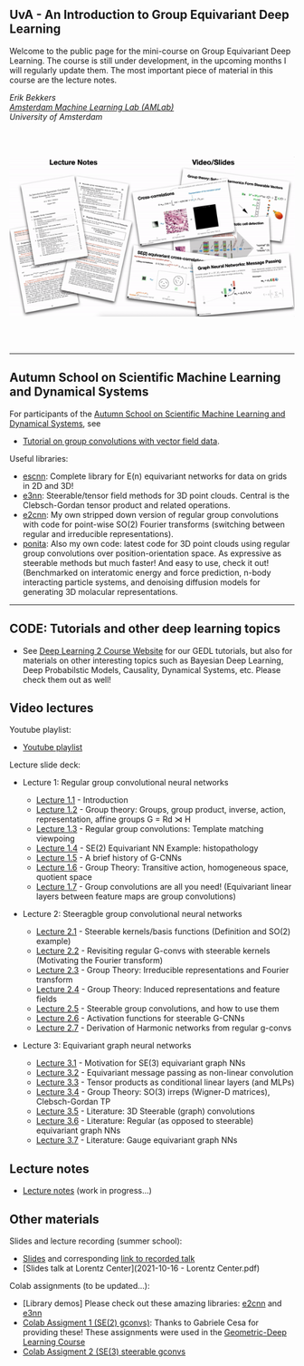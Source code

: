 

## UvA - An Introduction to Group Equivariant Deep Learning

Welcome to the public page for the mini-course on Group Equivariant Deep Learning. The course is still under development, in the upcoming months I will regularly update them. The most important piece of material in this course are the lecture notes. 

*Erik Bekkers* <br/>
*[Amsterdam Machine Learning Lab (AMLab)](http://amlab.science.uva.nl/)* <br/>
*University of Amsterdam*

<br/><br/>

![](/lnandslides.gif)

<br/><br/>

______________
## Autumn School on Scientific Machine Learning and Dynamical Systems
For participants of the [Autumn School on Scientific Machine Learning and Dynamical Systems](https://www.cwi.nl/nl/events/cwi-research-semester-programs/autumn-school-scientific-machine-learning-semester-programme/), see 
* [Tutorial on group convolutions with vector field data](https://colab.research.google.com/drive/1JrGVMd-QMsq-mYgqKmhgOrHCKJrXxn_j?usp=sharing).

Useful libraries:
* [escnn](https://github.com/QUVA-Lab/escnn): Complete library for E(n) equivariant networks for data on grids in 2D and 3D!
* [e3nn](https://e3nn.org/): Steerable/tensor field methods for 3D point clouds. Central is the Clebsch-Gordan tensor product and related operations.
* [e2cnn](https://github.com/ebekkers/se2cnn): My own stripped down version of regular group convolutions with code for point-wise SO(2) Fourier transforms (switching between regular and irreducible representations).
* [ponita](https://github.com/ebekkers/ponita): Also my own code: latest code for 3D point clouds using regular group convolutions over position-orientation space. As expressive as steerable methods but much faster! And easy to use, check it out! (Benchmarked on interatomic energy and force prediction, n-body interacting particle systems, and denoising diffusion models for generating 3D molacular representations.

______________

## CODE: Tutorials and other deep learning topics
* See [Deep Learning 2 Course Website](https://uvadl2c.github.io) for our GEDL tutorials, but also for materials on other interesting topics such as Bayesian Deep Learning, Deep Probabilstic Models, Causality, Dynamical Systems, etc. Please check them out as well!

## Video lectures
Youtube playlist:
* [Youtube playlist](https://youtube.com/playlist?list=PL8FnQMH2k7jzPrxqdYufoiYVHim8PyZWd)

Lecture slide deck:
* Lecture 1: Regular group convolutional neural networks
  * [Lecture 1.1](lectures_pdf/Lecture_1_1_Motivation.pdf) - Introduction
  * [Lecture 1.2](lectures_pdf/Lecture_1_2_GroupTheory.pdf) - Group theory: Groups, group product, inverse, action, representation, affine groups G = Rd ⋊ H
  * [Lecture 1.3](lectures_pdf/Lecture_1_3_RegularGroupConvolutions.pdf) - Regular group convolutions: Template matching viewpoing
  * [Lecture 1.4](lectures_pdf/Lecture_1_4_Example.pdf) - SE(2) Equivariant NN Example: histopathology
  * [Lecture 1.5](lectures_pdf/Lecture_1_5_History.pdf) - A brief history of G-CNNs
  * [Lecture 1.6](lectures_pdf/Lecture_1_6_GroupTheory.pdf) - Group Theory: Transitive action, homogeneous space, quotient space
  * [Lecture 1.7](lectures_pdf/Lecture_1_7_GConvsAreAllYouNeed.pdf) - Group convolutions are all you need! (Equivariant linear layers between feature maps are group convolutions)

* Lecture 2: Steeragble group convolutional neural networks
  * [Lecture 2.1](lectures_pdf/Lecture_2_1_SteerableBasis.pdf) - Steerable kernels/basis functions (Definition and SO(2) example)
  * [Lecture 2.2](lectures_pdf/Lecture_2_2_RegularGConvInSteerableBasis.pdf) - Revisiting regular G-convs with steerable kernels (Motivating the Fourier transform)
  * [Lecture 2.3](lectures_pdf/Lecture_2_3_GroupTheoryIrrepsFourier.pdf) - Group Theory: Irreducible representations and Fourier transform
  * [Lecture 2.4](lectures_pdf/Lecture_2_4_GroupTheoryFeatureFields.pdf) - Group Theory: Induced representations and feature fields
  * [Lecture 2.5](lectures_pdf/Lecture_2_5_SteerableGConvs.pdf) - Steerable group convolutions, and how to use them
  * [Lecture 2.6](lectures_pdf/Lecture_2_6_ActivationFunctions.pdf) - Activation functions for steerable G-CNNs
  * [Lecture 2.7](lectures_pdf/Lecture_2_7_HarmonicNetworks.pdf) - Derivation of Harmonic networks from regular g-convs

* Lecture 3: Equivariant graph neural networks
  * [Lecture 3.1](lectures_pdf/Lecture_3_1_Motivation.pdf) - Motivation for SE(3) equivariant graph NNs
  * [Lecture 3.2](lectures_pdf/Lecture_3_2_EquivariantMessagePassing.pdf) - Equivariant message passing as non-linear convolution
  * [Lecture 3.3](lectures_pdf/Lecture_3_3_ConditionalLinear.pdf) - Tensor products as conditional linear layers (and MLPs)
  * [Lecture 3.4](lectures_pdf/Lecture_3_4_GroupTheorySO3IrrepsClebschGordan.pdf) - Group Theory: SO(3) irreps (Wigner-D matrices), Clebsch-Gordan TP
  * [Lecture 3.5](lectures_pdf/Lecture_3_5_Literature3DSteerable.pdf) - Literature: 3D Steerable (graph) convolutions
  * [Lecture 3.6](lectures_pdf/Lecture_3_6_Literature3DRegular.pdf) - Literature: Regular (as opposed to steerable) equivariant graph NNs
  * [Lecture 3.7](lectures_pdf/Lecture_3_7_GaugeEquivariant.pdf) - Literature: Gauge equivariant graph NNs

## Lecture notes
* [Lecture notes](GroupConvLectureNotes.pdf) (work in progress...)

## Other materials

Slides and lecture recording (summer school):
* [Slides](GEDL_slides.pdf) and corresponding [link to recorded talk](https://geometric-deep-learning.compute.dtu.dk/talks-and-materials/)
* [Slides talk at Lorentz Center](2021-10-16 - Lorentz Center.pdf)

Colab assignments (to be updated...):
* [Library demos] Please check out these amazing libraries: [e2cnn](https://github.com/QUVA-Lab/e2cnn) and [e3nn](https://e3nn.org)
* [Colab Assigment 1 (SE(2) gconvs)](https://colab.research.google.com/drive/1DfUuk-NZtW5d0toMnL752dYEMSVuNWgM?usp=sharing): Thanks to Gabriele Cesa for providing these! These assignments were used in the [Geometric-Deep Learning Course](https://geometricdeeplearning.com/lectures/)  
* [Colab Assigment 2 (SE(3) steerable gconvs](https://colab.research.google.com/drive/1ZtV6_U6lt7URvTHC71SwbUNCiEfK6aD1?usp=sharing)

